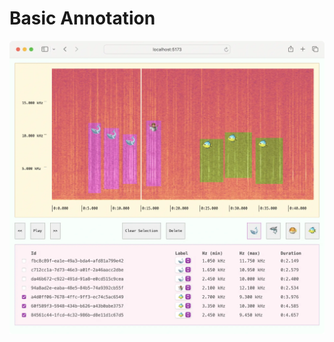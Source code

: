 # Basic Annotation

![packages/website/static/example-basic-annotation.webp](../../packages/website/static/example-basic-annotation.webp)

